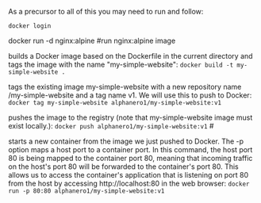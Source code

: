 As a precursor to all of this you may need to run and follow:
```
docker login
```

docker run -d nginx:alpine #run nginx:alpine image

builds a Docker image based on the Dockerfile in the current directory and tags the image with the name "my-simple-website":
`docker build -t my-simple-website .`

tags the existing image my-simple-website with a new repository name <your-registry>/my-simple-website and a tag name v1. We will use this to push to Docker:
`docker tag my-simple-website alphanero1/my-simple-website:v1`

pushes the image to the registry (note that my-simple-website image must exist locally.):
`docker push alphanero1/my-simple-website:v1` #

starts a new container from the image we just pushed to Docker. The -p option maps a host port to a container port. In this command, the host port 80 is being mapped to the container port 80, meaning that incoming traffic on the host's port 80 will be forwarded to the container's port 80. This allows us to access the container's application that is listening on port 80 from the host by accessing http://localhost:80 in the web browser:
`docker run -p 80:80 alphanero1/my-simple-website:v1`
